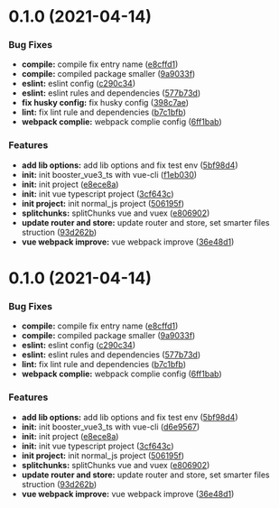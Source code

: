 # 0.1.0 (2021-04-14)


### Bug Fixes

* **compile:** compile fix entry name ([e8cffd1](https://github.com/hblvsjtu/Booster/commit/e8cffd1a58c421818f7e1ec6599508847ddf772c))
* **compile:** compiled package smaller ([9a9033f](https://github.com/hblvsjtu/Booster/commit/9a9033fd971782bef9edf3147578d93ce094a9f4))
* **eslint:** eslint config ([c290c34](https://github.com/hblvsjtu/Booster/commit/c290c34aa012967b444f92b5e094edf804e1aa07))
* **eslint:** eslint rules and dependencies ([577b73d](https://github.com/hblvsjtu/Booster/commit/577b73d261def4f72b792a6a427394a2e909619c))
* **fix husky config:** fix husky config ([398c7ae](https://github.com/hblvsjtu/Booster/commit/398c7aee8cf3f99b178af8ac60a62f0e133df922))
* **lint:** fix lint rule and dependencies ([b7c1bfb](https://github.com/hblvsjtu/Booster/commit/b7c1bfb5e36fcfc5d07e6014fca3f561f1ec9f71))
* **webpack complie:** webpack complie config ([6ff1bab](https://github.com/hblvsjtu/Booster/commit/6ff1bab0dba44f4b7159fc94da4e63549ad46749))


### Features

* **add lib options:** add lib options and fix test env ([5bf98d4](https://github.com/hblvsjtu/Booster/commit/5bf98d4d9638c92f8f4b1bc5dac57be26e87ef1d))
* **init:** init booster_vue3_ts with vue-cli ([f1eb030](https://github.com/hblvsjtu/Booster/commit/f1eb030ec2c92ad6cab762213fa064baeb0a8b94))
* **init:** init project ([e8ece8a](https://github.com/hblvsjtu/Booster/commit/e8ece8a42632c84dd9b2c800748bd151563ea214))
* **init:** init vue typescript project ([3cf643c](https://github.com/hblvsjtu/Booster/commit/3cf643c84db407f67eb6e06c06d233f4157db293))
* **init project:** init normal_js project ([506195f](https://github.com/hblvsjtu/Booster/commit/506195fb107d7f8a9cad5d512649a96f052c0f9f))
* **splitchunks:** splitChunks vue and vuex ([e806902](https://github.com/hblvsjtu/Booster/commit/e806902c650da8fa3fd69b745df020dae3da8cdc))
* **update router and store:** update router and store, set smarter files struction ([93d262b](https://github.com/hblvsjtu/Booster/commit/93d262bc58dd0e5adbe6c6cc73c12a83ecd2b65c))
* **vue webpack improve:** vue webpack improve ([36e48d1](https://github.com/hblvsjtu/Booster/commit/36e48d150e36e4f0e64e9a06fb4c347854542bb0))



# 0.1.0 (2021-04-14)


### Bug Fixes

* **compile:** compile fix entry name ([e8cffd1](https://github.com/hblvsjtu/Booster/commit/e8cffd1a58c421818f7e1ec6599508847ddf772c))
* **compile:** compiled package smaller ([9a9033f](https://github.com/hblvsjtu/Booster/commit/9a9033fd971782bef9edf3147578d93ce094a9f4))
* **eslint:** eslint config ([c290c34](https://github.com/hblvsjtu/Booster/commit/c290c34aa012967b444f92b5e094edf804e1aa07))
* **eslint:** eslint rules and dependencies ([577b73d](https://github.com/hblvsjtu/Booster/commit/577b73d261def4f72b792a6a427394a2e909619c))
* **lint:** fix lint rule and dependencies ([b7c1bfb](https://github.com/hblvsjtu/Booster/commit/b7c1bfb5e36fcfc5d07e6014fca3f561f1ec9f71))
* **webpack complie:** webpack complie config ([6ff1bab](https://github.com/hblvsjtu/Booster/commit/6ff1bab0dba44f4b7159fc94da4e63549ad46749))


### Features

* **add lib options:** add lib options and fix test env ([5bf98d4](https://github.com/hblvsjtu/Booster/commit/5bf98d4d9638c92f8f4b1bc5dac57be26e87ef1d))
* **init:** init booster_vue3_ts with vue-cli ([d6e9567](https://github.com/hblvsjtu/Booster/commit/d6e95670963c85de94ae59763ec62cb70728c54e))
* **init:** init project ([e8ece8a](https://github.com/hblvsjtu/Booster/commit/e8ece8a42632c84dd9b2c800748bd151563ea214))
* **init:** init vue typescript project ([3cf643c](https://github.com/hblvsjtu/Booster/commit/3cf643c84db407f67eb6e06c06d233f4157db293))
* **init project:** init normal_js project ([506195f](https://github.com/hblvsjtu/Booster/commit/506195fb107d7f8a9cad5d512649a96f052c0f9f))
* **splitchunks:** splitChunks vue and vuex ([e806902](https://github.com/hblvsjtu/Booster/commit/e806902c650da8fa3fd69b745df020dae3da8cdc))
* **update router and store:** update router and store, set smarter files struction ([93d262b](https://github.com/hblvsjtu/Booster/commit/93d262bc58dd0e5adbe6c6cc73c12a83ecd2b65c))
* **vue webpack improve:** vue webpack improve ([36e48d1](https://github.com/hblvsjtu/Booster/commit/36e48d150e36e4f0e64e9a06fb4c347854542bb0))



